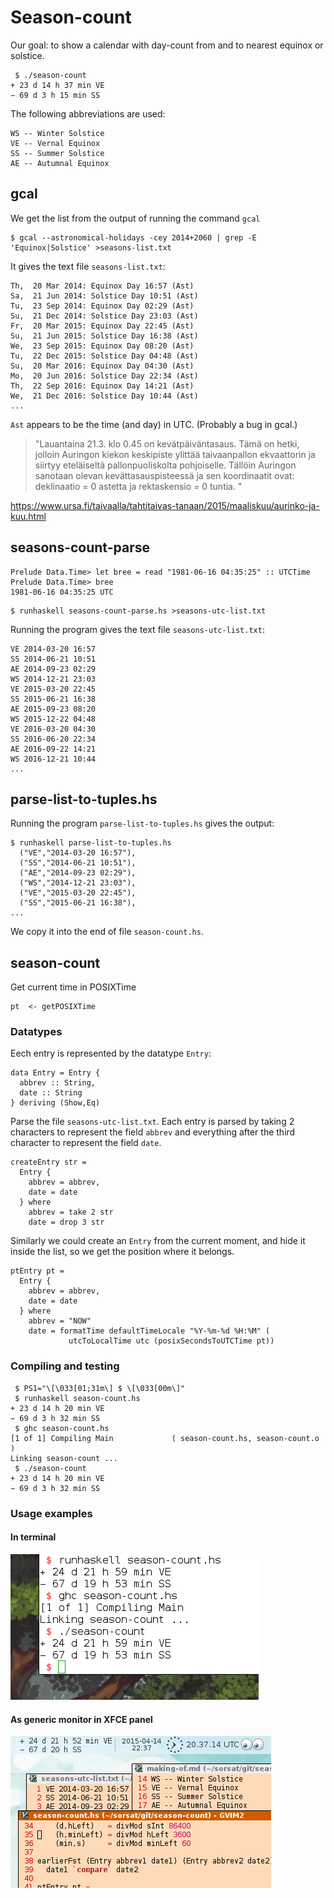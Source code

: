 # Season-count

Our goal: to show a calendar with day-count from and to nearest equinox or solstice.

```
 $ ./season-count 
+ 23 d 14 h 37 min VE
− 69 d 3 h 15 min SS
```

The following abbreviations are used:

```
WS -- Winter Solstice
VE -- Vernal Equinox
SS -- Summer Solstice
AE -- Autumnal Equinox
```

## gcal

We get the list from the output of running the command `gcal`

```
$ gcal --astronomical-holidays -cey 2014+2060 | grep -E 'Equinox|Solstice' >seasons-list.txt
```
It gives the text file `seasons-list.txt`:

```
Th,  20 Mar 2014: Equinox Day 16:57 (Ast)
Sa,  21 Jun 2014: Solstice Day 10:51 (Ast)
Tu,  23 Sep 2014: Equinox Day 02:29 (Ast)
Su,  21 Dec 2014: Solstice Day 23:03 (Ast)
Fr,  20 Mar 2015: Equinox Day 22:45 (Ast)
Su,  21 Jun 2015: Solstice Day 16:38 (Ast)
We,  23 Sep 2015: Equinox Day 08:20 (Ast)
Tu,  22 Dec 2015: Solstice Day 04:48 (Ast)
Su,  20 Mar 2016: Equinox Day 04:30 (Ast)
Mo,  20 Jun 2016: Solstice Day 22:34 (Ast)
Th,  22 Sep 2016: Equinox Day 14:21 (Ast)
We,  21 Dec 2016: Solstice Day 10:44 (Ast)
...
```

`Ast` appears to be the time (and day) in UTC. (Probably a bug in gcal.)

> "Lauantaina 21.3. klo 0.45 on kevätpäiväntasaus. Tämä on hetki, jolloin Auringon kiekon keskipiste ylittää taivaanpallon ekvaattorin ja siirtyy eteläiseltä pallonpuoliskolta pohjoiselle. Tällöin Auringon sanotaan olevan kevättasauspisteessä ja sen koordinaatit ovat: deklinaatio = 0 astetta ja rektaskensio = 0 tuntia. "

https://www.ursa.fi/taivaalla/tahtitaivas-tanaan/2015/maaliskuu/aurinko-ja-kuu.html

## seasons-count-parse

```
Prelude Data.Time> let bree = read "1981-06-16 04:35:25" :: UTCTime
Prelude Data.Time> bree
1981-06-16 04:35:25 UTC
```

```
$ runhaskell seasons-count-parse.hs >seasons-utc-list.txt
```

Running the program gives the text file `seasons-utc-list.txt`:

```
VE 2014-03-20 16:57
SS 2014-06-21 10:51
AE 2014-09-23 02:29
WS 2014-12-21 23:03
VE 2015-03-20 22:45
SS 2015-06-21 16:38
AE 2015-09-23 08:20
WS 2015-12-22 04:48
VE 2016-03-20 04:30
SS 2016-06-20 22:34
AE 2016-09-22 14:21
WS 2016-12-21 10:44
...
```

## parse-list-to-tuples.hs

Running the program `parse-list-to-tuples.hs` gives the output:

```
$ runhaskell parse-list-to-tuples.hs 
  ("VE","2014-03-20 16:57"),
  ("SS","2014-06-21 10:51"),
  ("AE","2014-09-23 02:29"),
  ("WS","2014-12-21 23:03"),
  ("VE","2015-03-20 22:45"),
  ("SS","2015-06-21 16:38"),
...
```

We copy it into the end of file `season-count.hs`.

## season-count

Get current time in POSIXTime

```
pt  <- getPOSIXTime
```
### Datatypes 

Eech entry is represented by the datatype `Entry`:

```
data Entry = Entry {
  abbrev :: String, 
  date :: String 
} deriving (Show,Eq)
```

Parse the file `seasons-utc-list.txt`. Each entry is parsed by taking 2 characters to represent the field `abbrev` and everything after the third character to represent the field `date`.

```
createEntry str = 
  Entry {
    abbrev = abbrev, 
    date = date
  } where
    abbrev = take 2 str
    date = drop 3 str
```

Similarly we could create an `Entry` from the current moment, and hide it inside the list, so we get the position where it belongs.

```
ptEntry pt =
  Entry { 
    abbrev = abbrev, 
    date = date 
  } where
    abbrev = "NOW"
    date = formatTime defaultTimeLocale "%Y-%m-%d %H:%M" (
             utcToLocalTime utc (posixSecondsToUTCTime pt))
```
### Compiling and testing

```
 $ PS1="\[\033[01;31m\] $ \[\033[00m\]"
 $ runhaskell season-count.hs
+ 23 d 14 h 20 min VE
− 69 d 3 h 32 min SS
 $ ghc season-count.hs
[1 of 1] Compiling Main             ( season-count.hs, season-count.o )
Linking season-count ...
 $ ./season-count 
+ 23 d 14 h 20 min VE
− 69 d 3 h 32 min SS
```

### Usage examples

#### In terminal

![season-count-in-terminal.png](season-count-in-terminal.png)


#### As generic monitor in XFCE panel

![season-count-xfce-generic-monitor.png](season-count-xfce-generic-monitor.png)

